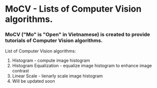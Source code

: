 # MoCV - Lists of Computer Vision algorithms.

### MoCV ("Mo" is "Open" in Vietnamese) is created to provide tutorials of Computer Vision algorithms.

List of Computer Vision algorithms:
1. Histogram - compute image histogram
2. Histogram Equalization - equalize image histogram to enhance image contrast
3. Linear Scale - lienarly scale image histogram
4. Will be updated soon
